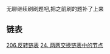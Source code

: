 无聊继续刷刷题吧,把之前刷的题补了上来


## 链表

[206.反转链表](https://leetcode-cn.com/problems/reverse-linked-list/)
[24. 两两交换链表中的节点](https://leetcode-cn.com/problems/swap-nodes-in-pairs/submissions/)

